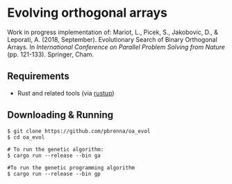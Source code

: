 Evolving orthogonal arrays
===

Work in progress implementation of: Mariot, L., Picek, S., Jakobovic, D., & Leporati, A. (2018, September). Evolutionary Search of Binary Orthogonal Arrays. In *International Conference on Parallel Problem Solving from Nature* (pp. 121-133). Springer, Cham. 

Requirements
---
 * Rust and related tools (via [rustup](https://rustup.rs/))

Downloading & Running
---
```
$ git clone https://github.com/pbrenna/oa_evol
$ cd oa_evol

# To run the genetic algorithm: 
$ cargo run --release --bin ga

#To run the genetic programming algorithm
$ cargo run --release --bin gp
```